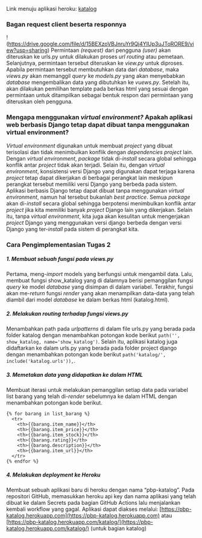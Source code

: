 Link menuju aplikasi heroku: [katalog](https://pbp-katalog.herokuapp.com/katalog/)

### Bagan request client beserta responnya
!(https://drive.google.com/file/d/15BEXzoVBJnruYr9Qj4YIUp3uJToRORE9/view?usp=sharing)
Permintaan _(request)_ dari pengguna _(user)_ akan diteruskan ke urls.py untuk dilakukan proses _url routing_ atau pemetaan. Selanjutnya, permintaan tersebut diteruskan ke _view.py_ untuk diproses. Apabila 
permintaan tersebut membutuhkan data dari _database_, maka _views.py_ akan memanggil _query_ ke _models.py_ yang akan menyebabkan _database_ mengembalikan data yang dibutuhkan ke _vuews.py_. Setelah itu, 
akan dilakukan pemilihan template pada berkas html yang sesuai dengan permintaan untuk ditampilkan sebagai bentuk respon dari permintaan yang diteruskan oleh pengguna.

### Mengapa menggunakan _virtual environment?_ Apakah aplikasi web berbasis Django tetap dapat dibuat tanpa menggunakan virtual environment?
_Virtual environment_ digunakan untuk membuat _project_ yang dibuat terisolasi dan tidak menimbulkan konflik dengan _dependencies project_ lain. Dengan _virtual environment_, _package_ tidak di-_install_ secara global sehingga konflik antar _project_ tidak akan terjadi. Selain itu, dengan _virtual environment_, konsistensi versi Django yang digunakan dapat terjaga karena _project_ tetap dapat dikerjakan di berbagai perangkat lain meskipun perangkat tersebut memiliki versi Django yang berbeda pada sistem. 
Aplikasi berbasis Django tetap dapat dibuat tanpa menggunakan _virtual environment_, namun hal tersebut bukanlah _best practice_. Semua _package_ akan di-_install_ secara global sehingga berpotensi menimbulkan konflik antar _project_ jika kita memiliki banyak _project_ Django lain yang dikerjakan. Selain itu, tanpa _virtual environment_, kita juga akan kesulitan untuk mengerjakan _project_ Django yang menggunakan versi django berbeda dengan versi Django yang ter-_install_ pada sistem di perangkat kita.

### Cara Pengimplementasian Tugas 2
##### 1. Membuat sebuah fungsi pada views.py
Pertama, meng-_import_ models yang berfungsi untuk mengambil data. Lalu, membuat fungsi show_katalog yang di dalamnya berisi pemanggilan fungsi _query_ ke model _database_ yang disimpan di dalam variabel. Terakhir, fungsi akan me-_return_ fungsi _render_ yang akan menampilkan data-data yang telah diambil dari model _database_ ke dalam berkas html (katalog.html).
##### 2. Melakukan routing terhadap fungsi views.py
Menambahkan path pada _urlpatterns_ di dalam file urls.py yang berada pada folder katalog dengan menambahkan potongan kode berikut `path('', show_katalog, name='show_katalog')`. Selain itu, aplikasi katalog juga didaftarkan ke dalam urls.py yang berada pada folder project django dengan menambahkan potongan kode berikut `path('katalog/', include('katalog.urls')),`.
##### 3. Memetakan data yang didapatkan ke dalam HTML
Membuat iterasi untuk melakukan pemanggilan setiap data pada variabel list barang yang telah di-_render_ sebelumnya ke dalam HTML dengan menambahkan potongan kode berikut.
```
{% for barang in list_barang %}
  <tr>
    <th>{{barang.item_name}}</th>
    <th>{{barang.item_price}}</th>
    <th>{{barang.item_stock}}</th>
    <th>{{barang.rating}}</th>
    <th>{{barang.description}}</th>
    <th>{{barang.item_url}}</th>
  </tr>
{% endfor %}
```
##### 4. Melakukan deployment ke Heroku
Membuat sebuah aplikasi baru di heroku dengan nama “pbp-katalog”. Pada repositori GitHub, memasukkan heroku api key dan nama aplikasi yang telah dibuat ke dalam Secrets pada bagian GitHub Actions lalu menjalankan kembali workflow yang gagal. 
Aplikasi dapat diakses melalui: [https://pbp-katalog.herokuapp.com](https://pbp-katalog.herokuapp.com) atau [https://pbp-katalog.herokuapp.com/katalog/](https://pbp-katalog.herokuapp.com/katalog/) (untuk bagian katalog)



